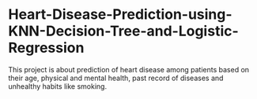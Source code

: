 # Heart-Disease-Prediction-using-KNN-Decision-Tree-and-Logistic-Regression
This project is about prediction of heart disease among patients  based on their age, physical and mental health, past record of  diseases and unhealthy habits like smoking. 
